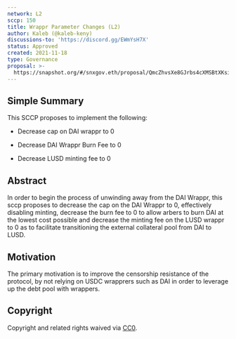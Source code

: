 ```yaml
---
network: L2
sccp: 150
title: Wrappr Parameter Changes (L2)
author: Kaleb (@kaleb-keny)
discussions-to: 'https://discord.gg/EWmYsH7X'
status: Approved
created: 2021-11-18
type: Governance
proposal: >-
  https://snapshot.org/#/snxgov.eth/proposal/QmcZhvsXe8GJrbs4cXMSBtXKsibwrGcixmCBc7fk5kQ9MM
---
```


## Simple Summary
<!--"If you can't explain it simply, you don't understand it well enough." Provide a simplified and layman-accessible explanation of the SCCP.-->

This SCCP proposes to implement the following:
 
 - Decrease cap on DAI wrappr to 0

 - Decrease DAI Wrappr Burn Fee to 0

 - Decrease LUSD minting fee to 0

## Abstract
<!--A short (~200 word) description of the variable change proposed.-->

In order to begin the process of unwinding away from the DAI Wrappr, this sccp proposes to decrease the cap on the DAI Wrappr to 0, effectively disabling minting, decrease the burn fee to 0 to allow arbers to burn DAI at the lowest cost possible and decrease the minting fee on the LUSD wrappr to 0 as to facilitate transitioning the external collateral pool from DAI to LUSD.

## Motivation
<!--The motivation is critical for SCCPs that want to update variables within Synthetix. It should clearly explain why the existing variable is not incentive aligned. SCCP submissions without sufficient motivation may be rejected outright.-->

The primary motivation is to improve the censorship resistance of the protocol, by not relying on USDC wrapprers such as DAI in order to leverage up the debt pool with wrappers.

## Copyright
Copyright and related rights waived via [CC0](https://creativecommons.org/publicdomain/zero/1.0/).
